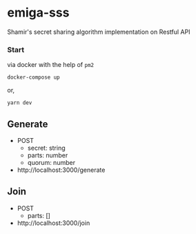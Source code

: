 # emiga-sss
Shamir's secret sharing algorithm implementation on Restful API

### Start
via docker with the help of ```pm2```

```
docker-compose up
```

or,

```
yarn dev
```


## Generate
- POST
  - secret: string
  - parts: number
  - quorum: number
- http://localhost:3000/generate

## Join
- POST
  - parts: []
- http://localhost:3000/join
 
